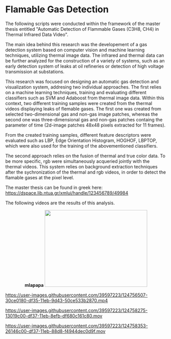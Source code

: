 # Flamable Gas Detection
The following scripts were conducted within the framework of the master thesis entitled "Automatic Detection of Flammable Gases (C3H8, CH4) in Thermal Infrared Data Video".

The main idea behind this research was the developement of a gas detection system based on computer vision and machine learning techniques, utilizing thermal image data. 
The infrared and thermal data can be further analyzed for the construction of a variety of systems, such as an early detection system of leaks at oil refineries or detection of high voltage transmission at substations.

This research was focused on designing an automatic gas detection and visualization system, addresing two individual approaches. The first relies on a machine learning techniques, training and evaluating different classifiers such as SVM and Adaboost from thermal image data. Within this context, two different training samples were created from the thermal videos displaying leaks of flemable gases. The first one was created from selected two-dimensional gas and non-gas image patches, whereas the second one was three-dimensional gas and non-gas patches containg the parameter of time (2d-image patches 48x48 pixels extracted for 11 frames).

From the created training samples, different feature descriptors were evaluated such as LBP, Edge Orientation Histogram,  HOGHOF, LBPTOP, which were also used for the training of the abovementioned classifiers. 

The second approach relies on the fusion of thermal and true color data. To be more specific, rgb were simultaneously acqueried jointly with the thermal videos. This system relies on background extraction techniques after the sychronization of the thermal and rgb videos, in order to detect the flamable gases at the pixel level.

The master thesis can be found in greek here: https://dspace.lib.ntua.gr/xmlui/handle/123456789/49984

The following videos are the results of this analysis.


 <p align="center">
  <b>mlapapa</b>
  <b></b>
  <img src="https://user-images.githubusercontent.com/39597223/124764689-e56c2100-df3d-11eb-8682-adcecfea27d4.gif" width="320" height="240" >
 </p>

https://user-images.githubusercontent.com/39597223/124756507-30ce0180-df35-11eb-9d43-50ce533b2870.mp4

https://user-images.githubusercontent.com/39597223/124758275-13019c00-df37-11eb-8efb-df680c161c80.mov

https://user-images.githubusercontent.com/39597223/124758353-26146c00-df37-11eb-88d8-f4944dec0d9f.mov



